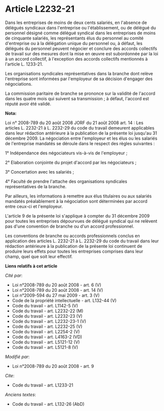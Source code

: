 # Article L2232-21

Dans les entreprises de moins de deux cents salariés, en l'absence de délégués syndicaux dans l'entreprise ou
l'établissement, ou de délégué du personnel désigné comme délégué syndical dans les entreprises de moins de cinquante
salariés, les représentants élus du personnel au comité d'entreprise ou à la délégation unique du personnel ou, à défaut, les
délégués du personnel peuvent négocier et conclure des accords collectifs de travail sur des mesures dont la mise en œuvre
est subordonnée par la loi à un accord collectif, à l'exception des accords collectifs mentionnés à l'article L. 1233-21. 

Les organisations syndicales représentatives dans la branche dont relève l'entreprise sont informées par l'employeur de sa
décision d'engager des négociations. 

La commission paritaire de branche se prononce sur la validité de l'accord dans les quatre mois qui suivent sa transmission ;
à défaut, l'accord est réputé avoir été validé.

**Nota:**

Loi n° 2008-789 du 20 août 2008 JORF du 21 août 2008 art. 14 : Les articles L. 2232-21 à L. 2232-29 du code du travail
demeurent applicables dans leur rédaction antérieure à la publication de la présente loi jusqu'au 31 décembre 2009.
La négociation entre l'employeur et les élus ou les salariés de l'entreprise mandatés se déroule dans le respect des règles
suivantes :

1° Indépendance des négociateurs vis-à-vis de l'employeur ;

2° Elaboration conjointe du projet d'accord par les négociateurs ;

3° Concertation avec les salariés ;

4° Faculté de prendre l'attache des organisations syndicales représentatives de la branche.

Par ailleurs, les informations à remettre aux élus titulaires ou aux salariés mandatés préalablement à la négociation sont
déterminées par accord entre ceux-ci et l'employeur.

L'article 9 de la présente loi s'applique à compter du 31 décembre 2009 pour toutes les entreprises dépourvues de délégué
syndical qui ne relèvent pas d'une convention de branche ou d'un accord professionnel.

Les conventions de branche ou accords professionnels conclus en application des articles L. 2232-21 à L. 2232-29 du code du
travail dans leur rédaction antérieure à la publication de la présente loi continuent de produire leurs effets pour toutes
les entreprises comprises dans leur champ, quel que soit leur effectif.

**Liens relatifs à cet article**

_Cité par_:

  - Loi n°2008-789 du 20 août 2008 - art. 6 (V)
  - Loi n°2008-789 du 20 août 2008 - art. 14 (V)
  - Loi n°2009-594 du 27 mai 2009 - art. 3 (V)
  - Code de la propriété intellectuelle - art. L132-44 (V)
  - Code du travail - art. L1142-5 (V)
  - Code du travail - art. L2232-22 (M)
  - Code du travail - art. L2232-23 (V)
  - Code du travail - art. L2232-23-1 (V)
  - Code du travail - art. L2232-25 (V)
  - Code du travail - art. L2254-2 (V)
  - Code du travail - art. L4163-2 (VD)
  - Code du travail - art. L5121-12 (V)
  - Code du travail - art. L5121-8 (V)

_Modifié par_:

  - Loi n°2008-789 du 20 août 2008 - art. 9

_Cite_:

  - Code du travail - art. L1233-21

_Anciens textes_:

  - Code du travail - art. L132-26 (AbD)
